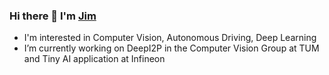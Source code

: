 ### Hi there 👋 I'm [Jim](http://ssur.cc/yunjinli)
- I'm interested in Computer Vision, Autonomous Driving, Deep Learning
- I’m currently working on DeepI2P in the Computer Vision Group at TUM and Tiny AI application at Infineon

<!--
**yunjinli/yunjinli** is a ✨ _special_ ✨ repository because its `README.md` (this file) appears on your GitHub profile.

Here are some ideas to get you started:

- 🔭 I’m currently working on ...
- 🌱 I’m currently learning ...
- 👯 I’m looking to collaborate on ...
- 🤔 I’m looking for help with ...
- 💬 Ask me about ...
- 📫 How to reach me: ...
- 😄 Pronouns: ...
- ⚡ Fun fact: ...
-->
